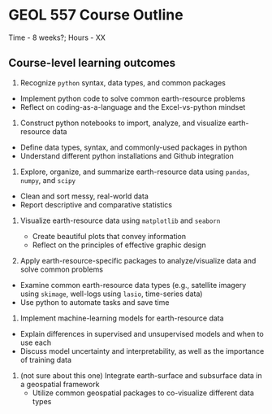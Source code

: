 # GEOL 557 Course Outline
Time - 8 weeks?; Hours - XX

## Course-level learning outcomes

1. Recognize `python` syntax, data types, and common packages
  - Implement python code to solve common earth-resource problems
  - Reflect on coding-as-a-language and the Excel-vs-python mindset

1. Construct python notebooks to import, analyze, and visualize earth-resource data
  - Define data types, syntax, and commonly-used packages in python
  - Understand different python installations and Github integration

1. Explore, organize, and summarize earth-resource data using `pandas`, `numpy`, and `scipy`
  - Clean and sort messy, real-world data   
  - Report descriptive and comparative statistics

1. Visualize earth-resource data using `matplotlib` and `seaborn`
   - Create beautiful plots that convey information
   - Reflect on the principles of effective graphic design

1. Apply earth-resource-specific packages to analyze/visualize data and solve common problems  
  - Examine common earth-resource data types (e.g., satellite imagery using `skimage`, well-logs using `lasio`, time-series data)
  - Use python to automate tasks and save time

1. Implement machine-learning models for earth-resource data
  - Explain differences in supervised and unsupervised models and when to use each
  - Discuss model uncertainty and interpretability, as well as the importance of training data

1. (not sure about this one) Integrate earth-surface and subsurface data in a geospatial framework
    - Utilize common geospatial packages to co-visualize different data types
